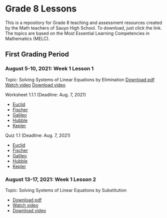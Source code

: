 # Grade 8 Lessons
This is a repository for Grade 8 teaching and assessment resources created by the Math teachers of Sauyo High School. To download, just click the link. The topics are based on the Most Essential Learning Competencies in Mathematics (MELC).

## First Grading Period

### August 5-10, 2021: Week 1 Lesson 1
Topic: Solving Systems of Linear Equations by Elimination [Download pdf](https://github.com/cityofsmiles/Grade8Lessons/raw/assets/1st-grading/resources/solving-systems-of-linear-equations-by-elimination.pdf)
 [Watch video](https://github.com/cityofsmiles/Grade8Lessons/raw/assets/1st-grading/resources/solving-systems-of-linear-equations-by-elimination.pdf)
 [Download video](https://github.com/cityofsmiles/Grade8Lessons/raw/assets/1st-grading/resources/solving-systems-of-linear-equations-by-elimination.pdf)

Worksheet 1.1.1 (Deadline: Aug. 7, 2021)
- [Euclid](https://github.com/cityofsmiles/Grade8Lessons/raw/assets/1st-grading/resources/solving-systems-of-linear-equations-by-elimination.pdf)
- [Fischer](https://github.com/cityofsmiles/Grade8Lessons/raw/assets/1st-grading/resources/solving-systems-of-linear-equations-by-elimination.pdf)
- [Galileo](https://github.com/cityofsmiles/Grade8Lessons/raw/assets/1st-grading/resources/solving-systems-of-linear-equations-by-elimination.pdf)
- [Hubble](https://github.com/cityofsmiles/Grade8Lessons/raw/assets/1st-grading/resources/solving-systems-of-linear-equations-by-elimination.pdf)
- [Kepler](https://github.com/cityofsmiles/Grade8Lessons/raw/assets/1st-grading/resources/solving-systems-of-linear-equations-by-elimination.pdf)

Quiz 1.1 (Deadline: Aug. 7, 2021)
- [Euclid](https://github.com/cityofsmiles/Grade8Lessons/raw/assets/1st-grading/resources/solving-systems-of-linear-equations-by-elimination.pdf)
- [Fischer](https://github.com/cityofsmiles/Grade8Lessons/raw/assets/1st-grading/resources/solving-systems-of-linear-equations-by-elimination.pdf)
- [Galileo](https://github.com/cityofsmiles/Grade8Lessons/raw/assets/1st-grading/resources/solving-systems-of-linear-equations-by-elimination.pdf)
- [Hubble](https://github.com/cityofsmiles/Grade8Lessons/raw/assets/1st-grading/resources/solving-systems-of-linear-equations-by-elimination.pdf)
- [Kepler](https://github.com/cityofsmiles/Grade8Lessons/raw/assets/1st-grading/resources/solving-systems-of-linear-equations-by-elimination.pdf)

### August 13-17, 2021: Week 1 Lesson 2
Topic: Solving Systems of Linear Equations by Substitution
- [Download pdf](https://github.com/cityofsmiles/Grade8Lessons/raw/assets/1st-grading/resources/solving-systems-of-linear-equations-by-elimination.pdf)
- [Watch video](https://github.com/cityofsmiles/Grade8Lessons/raw/assets/1st-grading/resources/solving-systems-of-linear-equations-by-elimination.pdf)
- [Download video](https://github.com/cityofsmiles/Grade8Lessons/raw/assets/1st-grading/resources/solving-systems-of-linear-equations-by-elimination.pdf)
